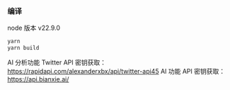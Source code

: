 ### 编译

node 版本 v22.9.0 
```bash
yarn
yarn build
```

AI 分析功能
Twitter API 密钥获取：https://rapidapi.com/alexanderxbx/api/twitter-api45
AI 功能 API 密钥获取：https://api.bianxie.ai/

